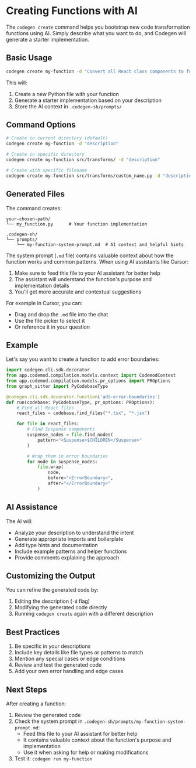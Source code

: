 # Creating Functions with AI

The `codegen create` command helps you bootstrap new code transformation functions using AI. Simply describe what you want to do, and Codegen will generate a starter implementation.

## Basic Usage

```bash
codegen create my-function -d "Convert all React class components to functional components"
```

This will:

1. Create a new Python file with your function
2. Generate a starter implementation based on your description
3. Store the AI context in `.codegen-sh/prompts/`

## Command Options

```bash
# Create in current directory (default)
codegen create my-function -d "description"

# Create in specific directory
codegen create my-function src/transforms/ -d "description"

# Create with specific filename
codegen create my-function src/transforms/custom_name.py -d "description"
```

## Generated Files

The command creates:

```
your-chosen-path/
└── my_function.py      # Your function implementation

.codegen-sh/
└── prompts/
    └── my-function-system-prompt.md  # AI context and helpful hints
```

The system prompt (`.md` file) contains valuable context about how the function works and common patterns. When using AI assistants like Cursor:

1. Make sure to feed this file to your AI assistant for better help
2. The assistant will understand the function's purpose and implementation details
3. You'll get more accurate and contextual suggestions

For example in Cursor, you can:
- Drag and drop the `.md` file into the chat
- Use the file picker to select it
- Or reference it in your question

## Example

Let's say you want to create a function to add error boundaries:

```python
import codegen.cli.sdk.decorator
from app.codemod.compilation.models.context import CodemodContext
from app.codemod.compilation.models.pr_options import PROptions
from graph_sitter import PyCodebaseType

@codegen.cli.sdk.decorator.function('add-error-boundaries')
def run(codebase: PyCodebaseType, pr_options: PROptions):
    # Find all React files
    react_files = codebase.find_files("*.tsx", "*.jsx")

    for file in react_files:
        # Find Suspense components
        suspense_nodes = file.find_nodes(
            pattern="<Suspense>$CHILDREN</Suspense>"
        )

        # Wrap them in error boundaries
        for node in suspense_nodes:
            file.wrap(
                node,
                before="<ErrorBoundary>",
                after="</ErrorBoundary>"
            )
```

## AI Assistance

The AI will:

- Analyze your description to understand the intent
- Generate appropriate imports and boilerplate
- Add type hints and documentation
- Include example patterns and helper functions
- Provide comments explaining the approach

## Customizing the Output

You can refine the generated code by:

1. Editing the description (`-d` flag)
2. Modifying the generated code directly
3. Running `codegen create` again with a different description

## Best Practices

1. Be specific in your descriptions
2. Include key details like file types or patterns to match
3. Mention any special cases or edge conditions
4. Review and test the generated code
5. Add your own error handling and edge cases

## Next Steps

After creating a function:

1. Review the generated code
2. Check the system prompt in `.codegen-sh/prompts/my-function-system-prompt.md`:
   - Feed this file to your AI assistant for better help
   - It contains valuable context about the function's purpose and implementation
   - Use it when asking for help or making modifications
3. Test it: `codegen run my-function`
